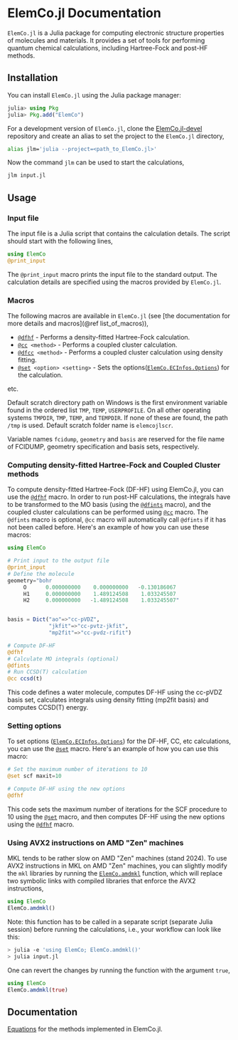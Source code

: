 # ElemCo.jl Documentation


`ElemCo.jl` is a Julia package for computing electronic structure properties of molecules and materials. It provides a set of tools for performing quantum chemical calculations, including Hartree-Fock and post-HF methods.

## Installation

You can install `ElemCo.jl` using the Julia package manager:

```julia
julia> using Pkg
julia> Pkg.add("ElemCo")
```

For a development version of `ElemCo.jl`, clone the [ElemCo.jl-devel](https://github.com/fkfest/ElemCo.jl-devel) repository and create an alias to set the project to the `ElemCo.jl` directory,

```bash
alias jlm='julia --project=<path_to_ElemCo.jl>'
```

Now the command `jlm` can be used to start the calculations,

```bash
jlm input.jl
```

## Usage

### Input file

The input file is a Julia script that contains the calculation details. The script should start with the following lines,

```julia
using ElemCo
@print_input
```

The `@print_input` macro prints the input file to the standard output. The calculation details are specified using the macros provided by `ElemCo.jl`.

### Macros

The following macros are available in `ElemCo.jl` (see [the documentation for more details and macros](@ref list_of_macros)),

- [`@dfhf`](@ref) - Performs a density-fitted Hartree-Fock calculation.
- [`@cc`](@ref)` <method>` - Performs a coupled cluster calculation.
- [`@dfcc`](@ref)` <method>` - Performs a coupled cluster calculation using density fitting.
- [`@set`](@ref)` <option> <setting>` - Sets the options([`ElemCo.ECInfos.Options`](@ref)) for the calculation.

etc.

Default scratch directory path on Windows is the first environment variable found in the ordered list `TMP`, `TEMP`, `USERPROFILE`.
On all other operating systems `TMPDIR`, `TMP`, `TEMP`, and `TEMPDIR`. If none of these are found, the path `/tmp` is used.
Default scratch folder name is `elemcojlscr`.

Variable names `fcidump`, `geometry` and `basis` are reserved for the file name of FCIDUMP, geometry specification and basis sets, respectively.

### Computing density-fitted Hartree-Fock and Coupled Cluster methods

To compute density-fitted Hartree-Fock (DF-HF) using ElemCo.jl, you can use the [`@dfhf`](@ref) macro. In order to run post-HF calculations, the integrals have to be transformed to the MO basis (using the [`@dfints`](@ref) macro), and
the coupled cluster calculations can be performed using [`@cc`](@ref) macro. 
The `@dfints` macro is optional, `@cc` macro will automatically call `@dfints` if it has not been called before.
Here's an example of how you can use these macros:

```julia
using ElemCo

# Print input to the output file
@print_input
# Define the molecule
geometry="bohr
     O      0.000000000    0.000000000   -0.130186067
     H1     0.000000000    1.489124508    1.033245507
     H2     0.000000000   -1.489124508    1.033245507"


basis = Dict("ao"=>"cc-pVDZ",
             "jkfit"=>"cc-pvtz-jkfit",
             "mp2fit"=>"cc-pvdz-rifit")

# Compute DF-HF 
@dfhf
# Calculate MO integrals (optional)
@dfints
# Run CCSD(T) calculation
@cc ccsd(t)
```

This code defines a water molecule, computes DF-HF using the cc-pVDZ basis set, calculates integrals using density fitting (mp2fit basis) and computes CCSD(T) energy.

### Setting options

To set options ([`ElemCo.ECInfos.Options`](@ref)) for the DF-HF, CC, etc calculations, you can use the [`@set`](@ref) macro. Here's an example of how you can use this macro:

```julia
# Set the maximum number of iterations to 10
@set scf maxit=10

# Compute DF-HF using the new options
@dfhf
```

This code sets the maximum number of iterations for the SCF procedure to 10 using the [`@set`](@ref) macro, and then computes DF-HF using the new options using the [`@dfhf`](@ref) macro.

### Using AVX2 instructions on AMD "Zen" machines

MKL tends to be rather slow on AMD "Zen" machines (stand 2024).
To use AVX2 instructions in MKL on AMD "Zen" machines, you can slightly modify the `mkl` libraries by running the [`ElemCo.amdmkl`](@ref) function,
which will replace two symbolic links with compiled libraries that enforce the AVX2 instructions,

```julia
using ElemCo
ElemCo.amdmkl()
```

Note: this function has to be called in a separate script (separate Julia session) before running the calculations, i.e., your workflow can look like this:

```bash
> julia -e 'using ElemCo; ElemCo.amdmkl()'
> julia input.jl
```

One can revert the changes by running the function with the argument `true`,

```julia
using ElemCo
ElemCo.amdmkl(true)
```

## Documentation

[Equations](./assets/equations.pdf) for the methods implemented in ElemCo.jl.
